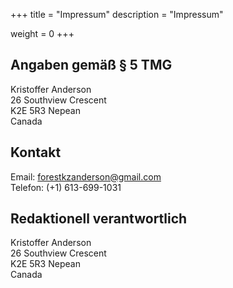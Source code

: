 +++
title = "Impressum"
description = "Impressum"

weight = 0
+++

## Angaben gemäß § 5 TMG

Kristoffer Anderson <br>
26 Southview Crescent <br>
K2E 5R3 Nepean <br>
Canada

## Kontakt

Email: forestkzanderson@gmail.com <br>
Telefon: (+1) 613-699-1031

## Redaktionell verantwortlich

Kristoffer Anderson <br>
26 Southview Crescent <br>
K2E 5R3 Nepean <br>
Canada
